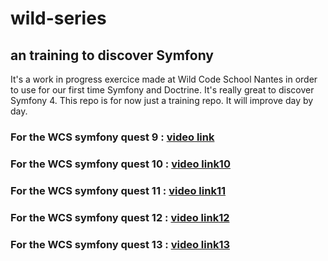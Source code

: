 # wild-series

## an training to discover Symfony
It's a work in progress exercice made at Wild Code School Nantes in order to use for our first time Symfony and Doctrine. 
It's really great to discover Symfony 4.
This repo is for now just a training repo. It will improve day by day.

### For the WCS symfony quest 9 : [video link](https://www.loom.com/share/fcb892dcc76a4544bb0d39d54a337de6)
### For the WCS symfony quest 10 : [video link10](https://www.loom.com/share/a7df8e13bade41868afa4410be67c6f7)
### For the WCS symfony quest 11 : [video link11](https://www.loom.com/share/9a12ada8c39b4f71aa56f9481d283147)
### For the WCS symfony quest 12 : [video link12](https://www.loom.com/share/ff7061e80af14fbb8e46fd0c60ed266e)
### For the WCS symfony quest 13 : [video link13](https://www.loom.com/share/6d52a4cbd30e496b9d2a45aa8ac14bae)
